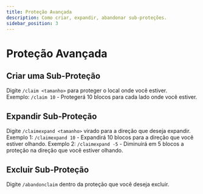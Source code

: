 ```yaml
---
title: Proteção Avançada
description: Como criar, expandir, abandonar sub-proteções.
sidebar_position: 3
---
```


# Proteção Avançada

## Criar uma Sub-Proteção

Digite `/claim <tamanho>` para proteger o local onde você estiver.\
Exemplo: `/claim 10` - Protegerá 10 blocos para cada lado onde você estiver.

## **Expandir Sub-Proteção**

Digite `/claimexpand <tamanho>` virado para a direção que deseja expandir.
Exemplo 1: `/claimexpand 10` - Expandirá 10 blocos para a direção que você estiver olhando.
Exemplo 2: `/claimexpand -5` - Diminuirá em 5 blocos a proteção na direção que você estiver olhando.

## **Excluir Sub-Proteção**

Digite `/abandonclaim` dentro da proteção que você deseja excluir.
